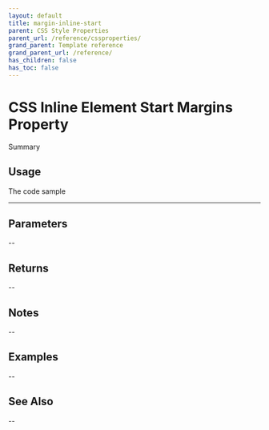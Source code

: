 ```yaml
---
layout: default
title: margin-inline-start
parent: CSS Style Properties
parent_url: /reference/cssproperties/
grand_parent: Template reference
grand_parent_url: /reference/
has_children: false
has_toc: false
---
```


# CSS Inline Element Start Margins Property

Summary

## Usage

 The code sample

---

## Parameters

--

## Returns 

--

## Notes


-- 

## Examples


--


## See Also


--

